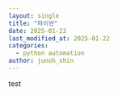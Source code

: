 ```yaml
---
layout: single
title: "파이썬"
date: 2025-01-22
last_modified_at: 2025-01-22
categories:
  - python automation
author: junoh_shin
---
```


test
